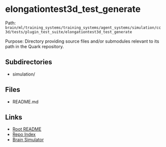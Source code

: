 # elongationtest3d_test_generate

Path: `brain/ml/training_systems/training_systems/agent_systems/simulation/cc3d/tests/plugin_test_suite/elongationtest3d_test_generate`

Purpose: Directory providing source files and/or submodules relevant to its path in the Quark repository.

## Subdirectories
- simulation/

## Files
- README.md

## Links
- [Root README](../../../../../../../../../README.md)
- [Repo Index](../../../../../../../../../repo_index.json)
- [Brain Simulator](../../../../../../../../../brain/architecture/brain_simulator.py)
